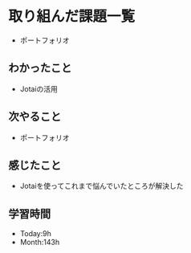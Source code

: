 # 取り組んだ課題一覧
- ポートフォリオ
## わかったこと
- Jotaiの活用
## 次やること
- ポートフォリオ
## 感じたこと
- Jotaiを使ってこれまで悩んでいたところが解決した
## 学習時間
- Today:9h
- Month:143h
